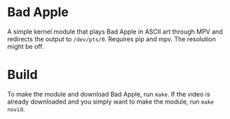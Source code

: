 # Bad Apple
A simple kernel module that plays Bad Apple in ASCII art through MPV and redirects the output to `/dev/pts/0`. Requires pip and mpv. The resolution might be off.

# Build
To make the module and download Bad Apple, run `make`. If the video is already downloaded and you simply want to make the module, run `make novid`.
